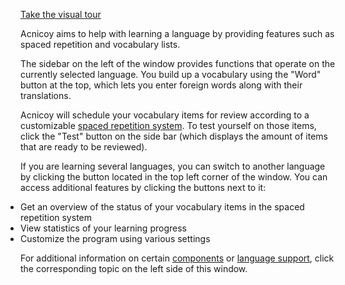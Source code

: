 [Take the visual tour](tour#main-window)

Acnicoy aims to help with learning a language by providing features such as
spaced repetition and vocabulary lists.

The sidebar on the left of the window provides functions that operate on the
currently selected language. You build up a vocabulary using the "Word" button
at the top, which lets you enter foreign words along with their translations.

Acnicoy will schedule your vocabulary items for review according to a
customizable [spaced repetition system](help#Components#SRS). To test yourself
on those items, click the "Test" button on the side bar (which displays the
amount of items that are ready to be reviewed).

If you are learning several languages, you can switch to another language
by clicking the button located in the top left corner of the window.
You can access additional features by clicking the buttons next to it:

<ul class="fa-ul" style="padding-left: 0">
<li><i class="fa fa-home fa-li"></i> Get an overview of the status of your vocabulary items in the spaced repetition system</li>
<li><i class="fa fa-bar-chart fa-li"></i> View statistics of your learning progress</li>
<li><i class="fa fa-gear fa-li"></i> Customize the program using various settings</li>
</ul>

For additional information on certain [components](help#Components) or
[language support](help#Languages), click the corresponding topic on the
left side of this window.
